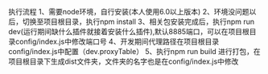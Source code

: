 执行流程
1、需要node环境，自行安装(本人使用6.0以上版本)
2、环境没问题以后，切换至项目根目录，执行npm install
3、相关包安装完成后，执行npm run dev(运行期间缺什么插件就接着安装什么插件),默认8885端口，可以在项目根目录config/index.js中修改端口号
4、开发期间代理路径在项目根目录config/index.js中配置（dev.proxyTable）
5、执行npm run build 进行打包，在项目根目录下生成dist文件夹，文件夹的名字也是在config/index.js中修改